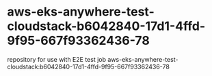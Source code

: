 # aws-eks-anywhere-test-cloudstack-b6042840-17d1-4ffd-9f95-667f93362436-78
repository for use with E2E test job aws-eks-anywhere-test-cloudstack:b6042840-17d1-4ffd-9f95-667f93362436-78
